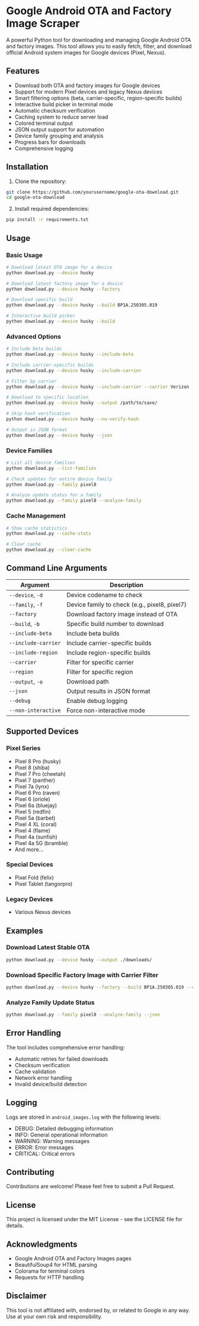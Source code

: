 # Google Android OTA and Factory Image Scraper

A powerful Python tool for downloading and managing Google Android OTA and factory images. This tool allows you to easily fetch, filter, and download official Android system images for Google devices (Pixel, Nexus).

## Features

- Download both OTA and factory images for Google devices
- Support for modern Pixel devices and legacy Nexus devices
- Smart filtering options (beta, carrier-specific, region-specific builds)
- Interactive build picker in terminal mode
- Automatic checksum verification
- Caching system to reduce server load
- Colored terminal output
- JSON output support for automation
- Device family grouping and analysis
- Progress bars for downloads
- Comprehensive logging

## Installation

1. Clone the repository:
```bash
git clone https://github.com/yourusername/google-ota-download.git
cd google-ota-download
```

2. Install required dependencies:
```bash
pip install -r requirements.txt
```

## Usage

### Basic Usage

```bash
# Download latest OTA image for a device
python download.py --device husky

# Download latest factory image for a device
python download.py --device husky --factory

# Download specific build
python download.py --device husky --build BP1A.250305.019

# Interactive build picker
python download.py --device husky --build
```

### Advanced Options

```bash
# Include beta builds
python download.py --device husky --include-beta

# Include carrier-specific builds
python download.py --device husky --include-carrier

# Filter by carrier
python download.py --device husky --include-carrier --carrier Verizon

# Download to specific location
python download.py --device husky --output /path/to/save/

# Skip hash verification
python download.py --device husky --no-verify-hash

# Output in JSON format
python download.py --device husky --json
```

### Device Families

```bash
# List all device families
python download.py --list-families

# Check updates for entire device family
python download.py --family pixel8

# Analyze update status for a family
python download.py --family pixel8 --analyze-family
```

### Cache Management

```bash
# Show cache statistics
python download.py --cache-stats

# Clear cache
python download.py --clear-cache
```

## Command Line Arguments

| Argument | Description |
|----------|-------------|
| `--device`, `-d` | Device codename to check |
| `--family`, `-f` | Device family to check (e.g., pixel8, pixel7) |
| `--factory` | Download factory image instead of OTA |
| `--build`, `-b` | Specific build number to download |
| `--include-beta` | Include beta builds |
| `--include-carrier` | Include carrier-specific builds |
| `--include-region` | Include region-specific builds |
| `--carrier` | Filter for specific carrier |
| `--region` | Filter for specific region |
| `--output`, `-o` | Download path |
| `--json` | Output results in JSON format |
| `--debug` | Enable debug logging |
| `--non-interactive` | Force non-interactive mode |

## Supported Devices

### Pixel Series
- Pixel 8 Pro (husky)
- Pixel 8 (shiba)
- Pixel 7 Pro (cheetah)
- Pixel 7 (panther)
- Pixel 7a (lynx)
- Pixel 6 Pro (raven)
- Pixel 6 (oriole)
- Pixel 6a (bluejay)
- Pixel 5 (redfin)
- Pixel 5a (barbet)
- Pixel 4 XL (coral)
- Pixel 4 (flame)
- Pixel 4a (sunfish)
- Pixel 4a 5G (bramble)
- And more...

### Special Devices
- Pixel Fold (felix)
- Pixel Tablet (tangorpro)

### Legacy Devices
- Various Nexus devices

## Examples

### Download Latest Stable OTA

```bash
python download.py --device husky --output ./downloads/
```

### Download Specific Factory Image with Carrier Filter

```bash
python download.py --device husky --factory --build BP1A.250305.019 --carrier Verizon
```

### Analyze Family Update Status

```bash
python download.py --family pixel8 --analyze-family --json
```

## Error Handling

The tool includes comprehensive error handling:
- Automatic retries for failed downloads
- Checksum verification
- Cache validation
- Network error handling
- Invalid device/build detection

## Logging

Logs are stored in `android_images.log` with the following levels:
- DEBUG: Detailed debugging information
- INFO: General operational information
- WARNING: Warning messages
- ERROR: Error messages
- CRITICAL: Critical errors

## Contributing

Contributions are welcome! Please feel free to submit a Pull Request.

## License

This project is licensed under the MIT License - see the LICENSE file for details.

## Acknowledgments

- Google Android OTA and Factory Images pages
- BeautifulSoup4 for HTML parsing
- Colorama for terminal colors
- Requests for HTTP handling

## Disclaimer

This tool is not affiliated with, endorsed by, or related to Google in any way. Use at your own risk and responsibility. 